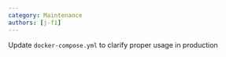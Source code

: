 ```yaml
---
category: Maintenance
authors: [j-f1]
---
```


Update `docker-compose.yml` to clarify proper usage in production
